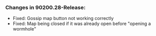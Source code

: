 ### Changes in 90200.28-Release:

- Fixed: Gossip map button not working correctly
- Fixed: Map being closed if it was already open before "opening a wormhole"

